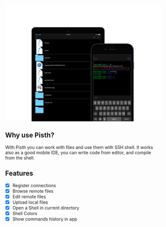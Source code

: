 ![Mockup](mockup.png)


## Why use Pisth?

With Pisth you can work with files and use them with SSH shell. It works also as a good mobile IDE, you can write code from editor, and compile from the shell.

## Features

- [x] Register connections
- [x] Browse remote files
- [x] Edit remote files
- [x] Upload local files
- [x] Open a Shell in current directory
- [x] Shell Colors
- [x] Show commands history in app
